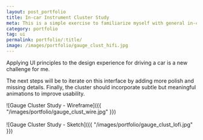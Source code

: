 ```yaml
---
layout: post_portfolio
title: In-car Instrument Cluster Study
meta: This is a simple exercise to familiarize myself with general in-car instrument gauge cluster interfaces.
category: portfolio
tag: ui
permalink: portfolio/:title/
image: /images/portfolio/gauge_clust_hifi.jpg
---
```


Applying UI principles to the design experience for driving a car is a new challenge for me.

The next steps will be to iterate on this interface by adding more polish and missing details. Finally, the cluster should incorporate subtle but meaningful animations to improve usability.

![Gauge Cluster Study - Wireframe]({{ "/images/portfolio/gauge_clust_wire.jpg" }})
<br><br>
![Gauge Cluster Study - Sketch]({{ "/images/portfolio/gauge_clust_lofi.jpg" }})